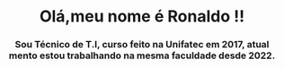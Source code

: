 <h1 align="center">Olá,meu nome é Ronaldo !!</h1>
<h3 align="center">Sou Técnico de T.I, curso feito na Unifatec em 2017, atual mento estou trabalhando na mesma faculdade desde 2022. </h>
